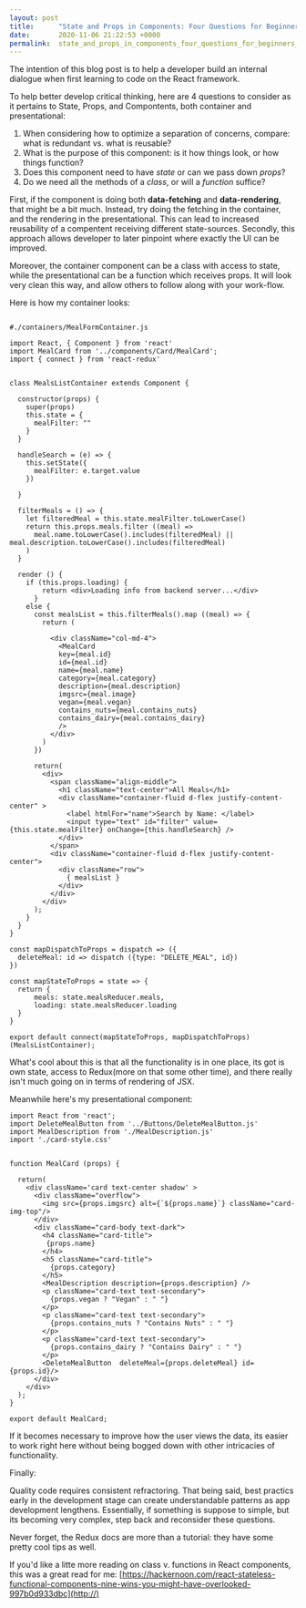 ```yaml
---
layout: post
title:      "State and Props in Components: Four Questions for Beginners on React.js"
date:       2020-11-06 21:22:53 +0000
permalink:  state_and_props_in_components_four_questions_for_beginners_on_react_js
---
```


The intention of this blog post is to help a developer build an internal dialogue when first learning to code on the React framework. 

To help better develop critical thinking, here are 4 questions to consider as it pertains to State, Props, and Compontents, both container and presentational:

1. When considering how to optimize a separation of concerns, compare: what is redundant vs. what is reusable?
2. What is the purpose of this component: is it how things look, or how things function?
3. Does this component need to have *state* or can we pass down *props*?
4. Do we need all the methods of a *class*, or will a *function* suffice?

First, if the component is doing both **data-fetching** and **data-rendering**, that might be a bit much. Instead, try doing the fetching in the container, and the rendering in the presentational. This can lead to increased reusability of a compentent receiving different state-sources. Secondly, this approach allows developer to later pinpoint where exactly the UI can be improved. 

Moreover, the container component can be a class with access to state, while the presentational can be a function which receives props. It will look very clean this way, and allow others to follow along with your work-flow.

Here is how my container looks:
```

#./containers/MealFormContainer.js

import React, { Component } from 'react'
import MealCard from '../components/Card/MealCard';
import { connect } from 'react-redux'


class MealsListContainer extends Component {

  constructor(props) {
    super(props)
    this.state = {
      mealFilter: ""
    }
  }

  handleSearch = (e) => {
    this.setState({
      mealFilter: e.target.value
    })

  }

  filterMeals = () => {
    let filteredMeal = this.state.mealFilter.toLowerCase()
    return this.props.meals.filter ((meal) => 
      meal.name.toLowerCase().includes(filteredMeal) || meal.description.toLowerCase().includes(filteredMeal)
    )
  }

  render () {
    if (this.props.loading) {
        return <div>Loading info from backend server...</div>
      }
    else {
      const mealsList = this.filterMeals().map ((meal) => {
        return (

          <div className="col-md-4">
            <MealCard 
            key={meal.id}
            id={meal.id}
            name={meal.name} 
            category={meal.category} 
            description={meal.description}
            imgsrc={meal.image}
            vegan={meal.vegan}
            contains_nuts={meal.contains_nuts}
            contains_dairy={meal.contains_dairy}
            />
          </div>
        )
      })

      return(
        <div>
          <span className="align-middle">
            <h1 className="text-center">All Meals</h1>
            <div className="container-fluid d-flex justify-content-center" >
              <label htmlFor="name">Search by Name: </label>
              <input type="text" id="filter" value={this.state.mealFilter} onChange={this.handleSearch} />
            </div>
          </span>
          <div className="container-fluid d-flex justify-content-center">
            <div className="row">
              { mealsList }
            </div>
          </div>
        </div>
      );
    }
  }
}

const mapDispatchToProps = dispatch => ({
  deleteMeal: id => dispatch ({type: "DELETE_MEAL", id})
})

const mapStateToProps = state => {
  return {
      meals: state.mealsReducer.meals,
      loading: state.mealsReducer.loading
  }
}

export default connect(mapStateToProps, mapDispatchToProps)(MealsListContainer);
```

What's cool about this is that all the functionality is in one place, its got is own state, access to Redux(more on that some other time), and there really isn't much going on in terms of rendering of JSX. 

Meanwhile here's my presentational component:
```
import React from 'react';
import DeleteMealButton from '../Buttons/DeleteMealButton.js'
import MealDescription from './MealDescription.js'
import './card-style.css'


function MealCard (props) {

  return(
    <div className='card text-center shadow' >
      <div className="overflow">
        <img src={props.imgsrc} alt={`${props.name}`} className="card-img-top"/>
      </div>
      <div className="card-body text-dark">
        <h4 className="card-title">
         {props.name}
        </h4>
        <h5 className="card-title">
          {props.category}
        </h5>
        <MealDescription description={props.description} />
        <p className="card-text text-secondary">
          {props.vegan ? "Vegan" : " "}
        </p>
        <p className="card-text text-secondary">
          {props.contains_nuts ? "Contains Nuts" : " "}
        </p>
        <p className="card-text text-secondary">
          {props.contains_dairy ? "Contains Dairy" : " "}
        </p>
        <DeleteMealButton  deleteMeal={props.deleteMeal} id={props.id}/>
      </div>
    </div>
  );
}

export default MealCard;
```

If it becomes necessary to improve how the user views the data, its easier to work right here without being bogged down with other intricacies of functionality. 


Finally:

Quality code requires consistent refractoring. That being said, best practics early in the development stage can create understandable patterns as app development lengthens. Essentially, if something is suppose to simple, but its becoming very complex, step back and reconsider these questions. 

Never forget, the Redux docs are more than a tutorial: they have some pretty cool tips as well. 

If you'd like a litte more reading on class v. functions in React components, this was a great read for me:
[https://hackernoon.com/react-stateless-functional-components-nine-wins-you-might-have-overlooked-997b0d933dbc](http://)


